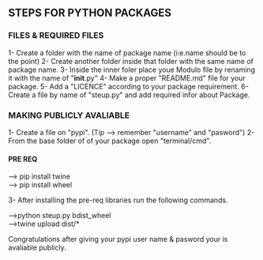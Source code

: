 ## STEPS FOR PYTHON PACKAGES

### FILES & REQUIRED FILES

1- Create a folder with the name of package name (i:e.name should be to the point)
2- Create another folder inside that folder with the same name of package name.
3- Inside the inner foler place youe Modulo file by renaming it with the name of "__init__.py"
4- Make a proper "README.md" file for your package.
5- Add a "LICENCE" according to your package requirement.
6- Create a file by name of "steup.py" and add required infor about Package.

### MAKING PUBLICLY AVALIABLE

1- Create a file on "pypi". (Tip --> remember "username" and "pasword")
2- From the base folder of of your package open "terminal/cmd".

#### PRE REQ
--> pip install twine <br>
--> pip install wheel

3- After installing the pre-req libraries run the following commands.

-->python steup.py bdist_wheel <br>
-->twine upload dist/*

Congratulations after giving your pypi user name & pasword  your is avaliable publicly.
